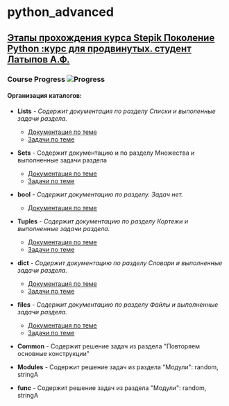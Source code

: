# python_advanced

## [Этапы прохождения курса Stepik Поколение Python :курс для продвинутых. студент Латыпов А.Ф.](https://stepik.org/68343)

### Course Progress  ![Progress](https://progress-bar.dev/69)

#### Организация каталогов:

- __Lists__ - _Содержит документация по разделу Списки и выполенные задачи раздела._
    
    - [Документация по теме](/Lists/docs/)
    - [Задачи по теме](/Lists/tasks/)

- __Sets__ - Содержит документацию и по разделу Множества и выполненные задачи раздела

    - [Документация по теме](/sets/docs/)
    - [Задачи по теме](/sets/tasks/)

- __bool__ - _Содержит документацию по разделу. Задач нет._
    - [Документация по теме](/bool)

- __Tuples__ - _Содержит документацию по разделу Кортежи и выполненные задачи раздела._

    - [Документация по теме](/Tuples/docs/)
    - [Задачи по теме](/Tuples/tasks/)

- __dict__ - _Содержит документацию по разделу Словари и выполненные задачи раздела._

    - [Документация по теме](/dict/docs/)
    - [Задачи по теме](/dict/tasks/)

- __files__ - _Содержит документацию по разделу Файлы и выполненные задачи раздела._

    - [Документация по теме](/files/docs/)
    - [Задачи по теме](/files/tasks/)
- __Common__ - Содержит решение задач из раздела "Повторяем основные конструкции"

- __Modules__ - Содержит решение задач из раздела "Модули": random, stringA

- __func__ - Содержит решение задач из раздела "Модули": random, stringA







